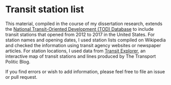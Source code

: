 # Transit station list

This material, compiled in the course of my dissertation research, extends the [National Transit-Oriented Development (TOD) Database](https://www.cnt.org/tools/tod-database) to include transit stations that opened from 2012 to 2017 in the United States. For station names and opening dates, I used station lists compiled on Wikipedia and checked the information using transit agency websites or newspaper articles. For station locations, I used data from [Transit Explorer](https://www.thetransportpolitic.com/transitexplorer), an interactive map of transit stations and lines produced by The Transport Politic Blog.

If you find errors or wish to add information, please feel free to file an issue or pull request.